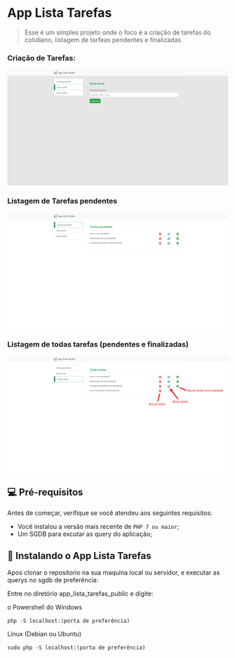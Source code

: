 # App Lista Tarefas



> Esse é um simples projeto onde o foco é a criação de tarefas do cotidiano, listagem de tarfeas pendentes e finalizadas.

### Criação de Tarefas:

<img src="https://github.com/CLucasrodrigues22/AppTarefas/blob/master/querys/AppListaTarefasNovaTarefa.png" alt="Nova Tarefa">


### Listagem de Tarefas pendentes

<img src="https://github.com/CLucasrodrigues22/AppTarefas/blob/master/querys/AppListaTarefasListaPendentes.png" alt="Tarefa Pendentes">


### Listagem de todas tarefas (pendentes e finalizadas)

<img src="https://github.com/CLucasrodrigues22/AppTarefas/blob/master/querys/AppListaTarefasTodasTarefas.png" alt="Todas Tarefas">



## 💻 Pré-requisitos

Antes de começar, verifique se você atendeu aos seguintes requisitos:

* Você instalou a versão mais recente de `PHP 7 ou maior`;
* Um SGDB para excutar as query do aplicação;


## 🚀 Instalando o App Lista Tarefas

Apos clonar o repositorio na sua maquina local ou servidor, e executar as querys no sgdb de preferência:

Entre no diretório app_lista_tarefas_public e digite:

o Powershell do Windows
```
php -S localhost:(porta de preferência)
```

Linux (Debian ou Ubuntu)
```
sudo php -S localhost:(porta de preferência)
```

